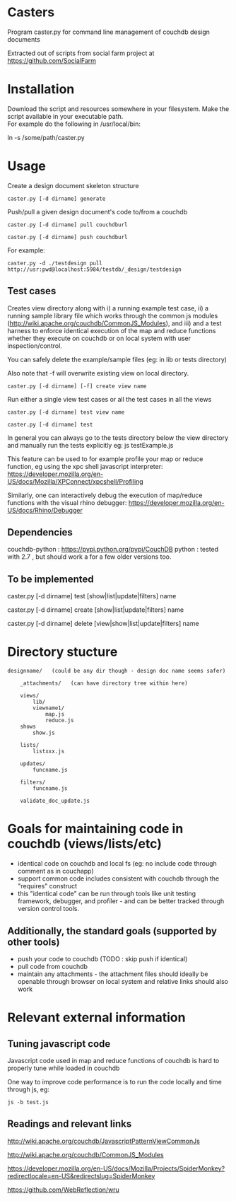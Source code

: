 # Casters


Program caster.py for command line management of 
couchdb design documents 

Extracted out of scripts from social farm project at 
https://github.com/SocialFarm


# Installation 


Download the script and resources somewhere in your 
filesystem.  Make the script available in your executable path.  
For example do the following in /usr/local/bin:  

   ln -s /some/path/caster.py 


# Usage 

Create a design document skeleton structure 

    caster.py [-d dirname] generate  

Push/pull a given design document's code to/from a couchdb 
 
    caster.py [-d dirname] pull couchdburl 

    caster.py [-d dirname] push couchdburl 

For example:
 
    caster.py -d ./testdesign pull http://usr:pwd@localhost:5984/testdb/_design/testdesign


## Test cases 

Creates view directory along with i) a running example test case, ii) a 
running sample library file which works through the common js modules
(http://wiki.apache.org/couchdb/CommonJS_Modules), and iii) and a test harness 
to enforce identical execution of the map and reduce functions whether 
they execute on couchdb or on local system with user inspection/control.  

You can safely delete the example/sample files (eg: in lib or tests 
directory) 

Also note that -f will overwrite existing view on local directory.  

    caster.py [-d dirname] [-f] create view name


Run either a single view test cases or all the test cases in all the views 
  
    caster.py [-d dirname] test view name

    caster.py [-d dirname] test


In general you can always go to the tests directory below the view directory and 
manually run the tests explicitly eg: js testExample.js  

This feature can be used to for example profile your map or reduce function, eg 
using the xpc shell javascript interpreter: https://developer.mozilla.org/en-US/docs/Mozilla/XPConnect/xpcshell/Profiling

Similarly, one can interactively debug the execution of map/reduce functions with the visual 
rhino debugger: https://developer.mozilla.org/en-US/docs/Rhino/Debugger



## Dependencies 
couchdb-python : https://pypi.python.org/pypi/CouchDB
python : tested with 2.7 , but should work a for a few older versions too. 


## To be implemented 
caster.py [-d dirname] test [show|list|update|filters] name

caster.py [-d dirname] create [show|list|update|filters] name

caster.py [-d dirname] delete [view|show|list|update|filters] name






# Directory stucture 

    designname/   (could be any dir though - design doc name seems safer)  

        _attachments/   (can have directory tree within here)

        views/
            lib/
            viewname1/
                map.js
                reduce.js
        shows
            show.js

        lists/ 
            listxxx.js

        updates/
            funcname.js

        filters/
            funcname.js 

        validate_doc_update.js






# Goals for maintaining code in couchdb (views/lists/etc)
  - identical code on couchdb and local fs (eg: no include code through
    comment as in couchapp)
  - support common code includes consistent with couchdb through the
    "requires" construct 
  - this "identical code" can be run through tools like unit testing 
    framework,  debugger, and profiler - and can be better tracked through
    version control tools.

## Additionally, the standard goals (supported by other tools)
  - push your code to couchdb (TODO : skip push if identical) 
  - pull code from couchdb 
  - maintain any attachments - the attachment files should ideally
    be openable through browser on local system and relative 
    links should also work










# Relevant external information 

## Tuning javascript code 
Javascript code used in map and reduce functions of couchdb 
is hard to properly tune while loaded in couchdb 

One way to improve code performance is to run the code 
locally and time through js, eg: 

    js -b test.js



## Readings and relevant links

http://wiki.apache.org/couchdb/JavascriptPatternViewCommonJs

http://wiki.apache.org/couchdb/CommonJS_Modules

https://developer.mozilla.org/en-US/docs/Mozilla/Projects/SpiderMonkey?redirectlocale=en-US&redirectslug=SpiderMonkey

https://github.com/WebReflection/wru


